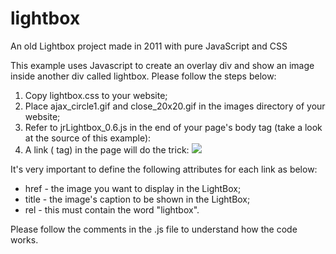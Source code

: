 # lightbox
An old Lightbox project made in 2011 with pure JavaScript and CSS

This example uses Javascript to create an overlay div and show an image inside another div called lightbox. Please follow the steps below:

1. Copy lightbox.css to your website;
2. Place ajax_circle1.gif and close_20x20.gif in the images directory of your website;
3. Refer to jrLightbox_0.6.js in the end of your page's body tag (take a look at the source of this example):
   <script type="text/javascript" src="includes/jrLightbox_0.6.js"></script>
4. A link (<a> tag) in the page will do the trick:
   <a href="FullSizedImage.jpg" rel="lightbox" title="Caption"><img src="Thumbnail.jpg" /></a>

It's very important to define the following attributes for each link as below:
- href - the image you want to display in the LightBox;
- title - the image's caption to be shown in the LightBox;
- rel - this must contain the word "lightbox".

Please follow the comments in the .js file to understand how the code works.
